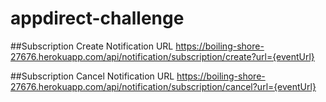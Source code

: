 # appdirect-challenge



##Subscription Create Notification URL
https://boiling-shore-27676.herokuapp.com/api/notification/subscription/create?url={eventUrl}

##Subscription Cancel Notification URL
https://boiling-shore-27676.herokuapp.com/api/notification/subscription/cancel?url={eventUrl}
